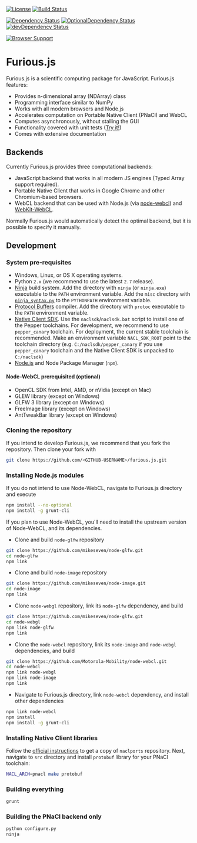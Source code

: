 [![License](http://img.shields.io/badge/license-MIT-brightgreen.png)](http://github.com/hpcgarage/furious.js/blob/master/LICENSE)
[![Build Status](https://travis-ci.org/hpcgarage/furious.js.svg?branch=master)](https://travis-ci.org/hpcgarage/furious.js)

[![Dependency Status](https://david-dm.org/hpcgarage/furious.js.png)](https://david-dm.org/hpcgarage/furious.js)
[![OptionalDependency Status](https://david-dm.org/hpcgarage/furious.js/optional-status.png)](https://david-dm.org/hpcgarage/furious.js#info=optionalDependencies)
[![devDependency Status](https://david-dm.org/hpcgarage/furious.js/dev-status.png)](https://david-dm.org/hpcgarage/furious.js#info=devDependencies)

[![Browser Support](https://ci.testling.com/hpcgarage/furious.js.png)](https://ci.testling.com/hpcgarage/furious.js)

# Furious.js

Furious.js is a scientific computing package for JavaScript. Furious.js features:

- Provides n-dimensional array (NDArray) class
- Programming interface similar to NumPy
- Works with all modern browsers and Node.js
- Accelerates computation on Portable Native Client (PNaCl) and WebCL
- Computes asynchronously, without stalling the GUI
- Functionality covered with unit tests ([Try it!](https://hpcgarage.github.io/furious.js/unittest.html))
- Comes with extensive documentation

## Backends

Currently Furious.js provides three computational backends:

- JavaScript backend that works in all modern JS engines (Typed Array support required).
- Portable Native Client that works in Google Chrome and other Chromium-based browsers.
- WebCL backend that can be used with Node.js (via [node-webcl](https://www.npmjs.org/package/node-webcl)) and [WebKit-WebCL](https://github.com/SRA-SiliconValley/webkit-webcl).

Normally Furious.js would automatically detect the optimal backend, but it is possible to specify it manually.

## Development

### System pre-requisites

- Windows, Linux, or OS X operating systems.
- Python `2.x` (we recommend to use the latest `2.7` release).
- [Ninja](https://martine.github.io/ninja/) build system. Add the directory with `ninja` (or `ninja.exe`) executable to the `PATH` environment variable. Add the `misc` directory with [`ninja_syntax.py`](https://github.com/martine/ninja/blob/master/misc/ninja_syntax.py) to the `PYTHONPATH` environment variable.
- [Protocol Buffers](https://code.google.com/p/protobuf/) compiler. Add the directory with `protoc` executable to the `PATH` environment variable.
- [Native Client SDK](https://developer.chrome.com/native-client/sdk/download). Use the `naclsdk`/`naclsdk.bat` script to install one of the Pepper toolchains. For development, we recommend to use `pepper_canary` toolchain. For deployment, the current stable toolchain is recommended. Make an environment variable `NACL_SDK_ROOT` point to the toolchain directory (e.g. `C:/naclsdk/pepper_canary` if you use `pepper_canary` toolchain and the Native Client SDK is unpacked to `C:/naclsdk`)
- [Node.js](http://nodejs.org/) and Node Package Manager (`npm`).

#### Node-WebCL prerequisited (optional)

- OpenCL SDK from Intel, AMD, or nVidia (except on Mac)
- GLEW library (except on Windows)
- GLFW 3 library (except on Windows)
- FreeImage library (except on Windows)
- AntTweakBar library (except on Windows)

### Cloning the repository
If you intend to develop Furious.js, we recommend that you fork the repository. Then clone your fork with
```bash
git clone https://github.com/<GITHUB-USERNAME>/furious.js.git
```

### Installing Node.js modules
If you do not intend to use Node-WebCL, navigate to Furious.js directory and execute
```bash
npm install --no-optional
npm install -g grunt-cli
```

If you plan to use Node-WebCL, you'll need to install the upstream version of Node-WebCL, and its dependencies.

- Clone and build `node-glfw` repository
```bash
git clone https://github.com/mikeseven/node-glfw.git
cd node-glfw
npm link
```
- Clone and build `node-image` repository
```bash
git clone https://github.com/mikeseven/node-image.git
cd node-image
npm link
```
- Clone `node-webgl` repository, link its `node-glfw` dependency, and build
```bash
git clone https://github.com/mikeseven/node-glfw.git
cd node-webgl
npm link node-glfw
npm link
```

- Clone the `node-webcl` repository, link its `node-image` and `node-webgl` dependencies, and build
```bash
git clone https://github.com/Motorola-Mobility/node-webcl.git
cd node-webcl
npm link node-webgl
npm link node-image
npm link
```

- Navigate to Furious.js directory, link `node-webcl` dependency, and install other dependencies
```bash
npm link node-webcl
npm install
npm install -g grunt-cli
```

### Installing Native Client libraries

Follow the [official instructions](https://code.google.com/p/naclports/wiki/HowTo_Checkout) to get a copy of `naclports` repository. Next, navigate to `src` directory and install `protobuf` library for your PNaCl toolchain:
```bash
NACL_ARCH=pnacl make protobuf
```

### Building everything
```bash
grunt
```

### Building the PNaCl backend only

```bash
python configure.py
ninja
```

